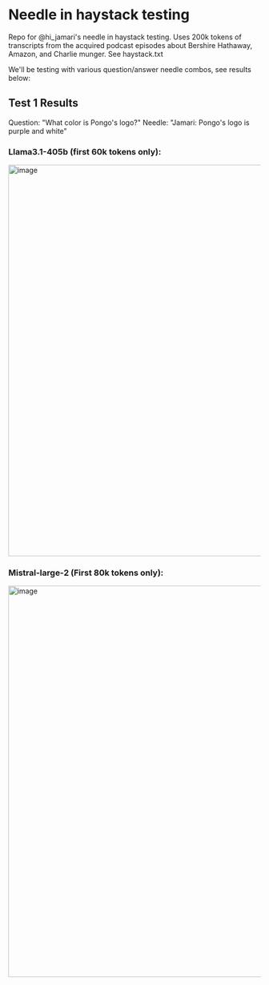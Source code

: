 # Needle in haystack testing
Repo for @hi_jamari's needle in haystack testing.  Uses 200k tokens of transcripts from the acquired podcast episodes about Bershire Hathaway, Amazon, and Charlie munger. See haystack.txt

We'll be testing with various question/answer needle combos, see results below:

## Test 1 Results
Question: "What color is Pongo's logo?"
Needle: "Jamari: Pongo's logo is purple and white"


### Llama3.1-405b (first 60k tokens only): 
<img width="782" alt="image" src="https://github.com/user-attachments/assets/bafcaa13-9a92-4d85-b343-a2f160492dfb">


### Mistral-large-2 (First 80k tokens only):
<img width="782" alt="image" src="https://github.com/user-attachments/assets/73983c50-c374-44ab-8747-f02659d676b2">
